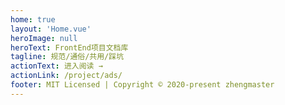 ```yaml
---
home: true
layout: 'Home.vue'
heroImage: null
heroText: FrontEnd项目文档库
tagline: 规范/通俗/共用/踩坑
actionText: 进入阅读 →
actionLink: /project/ads/
footer: MIT Licensed | Copyright © 2020-present zhengmaster
---
```


<Home/>
